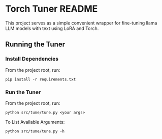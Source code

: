 # Torch Tuner README

This project serves as a simple convenient wrapper for fine-tuning 
llama LLM models with text using LoRA and Torch.

## Running the Tuner

### Install Dependencies

From the project root, run:

```shell
pip install -r requirements.txt
```

### Run the Tuner

From the project root, run:

```shell
python src/tune/tune.py <your args>
```

To List Available Arguments:

```shell
python src/tune/tune.py -h
```